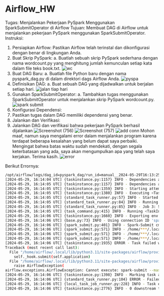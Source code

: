 # Airflow_HW
Tugas: Menjalankan Pekerjaan PySpark Menggunakan SparkSubmitOperator di Airflow
Tujuan: Membuat DAG di Airflow untuk menjalankan pekerjaan PySpark menggunakan 
SparkSubmitOperator.
Instruksi:
1. Persiapkan Airflow: Pastikan Airflow telah terinstal dan dikonfigurasi dengan benar di lingkungan 
Anda.
2. Buat Skrip PySpark:
   a. Buatlah sebuah skrip PySpark sederhana dengan nama wordcount.py yang 
   menghitung jumlah kemunculan setiap kata dalam file teks book.txt.
   ![wc](https://github.com/ZidanAliZaqi/Airflow_HW/assets/97864880/a1b6a010-fce6-4b1e-8ef0-979d33ba507f)
4. Buat DAG Baru:
   a. Buatlah file Python baru dengan nama pyspark_dag.py di dalam direktori dags Airflow Anda.
   ![pyspa](https://github.com/ZidanAliZaqi/Airflow_HW/assets/97864880/e270ecf2-96ca-48ec-99a3-83b9af32d526)
6. Definisikan DAG:
   a. Buat sebuah DAG yang dijadwalkan untuk berjalan setiap hari.
   ![jalan tiap hari](https://github.com/ZidanAliZaqi/Airflow_HW/assets/97864880/737a08ce-77d7-41fb-88e5-7ed404ac25bd)
8. Gunakan SparkSubmitOperator:
   a. Tambahkan tugas menggunakan SparkSubmitOperator untuk menjalankan skrip PySpark wordcount.py.
   ![spark submit](https://github.com/ZidanAliZaqi/Airflow_HW/assets/97864880/ec8f600e-be9d-4c5a-a6dd-9e15c80bba83)
9. Konfigurasi Dependensi:
10. Pastikan tugas dalam DAG memiliki dependensi yang benar.
11. Jalankan dan Verifikasi:
12. Jalankan DAG dan verifikasi bahwa pekerjaan PySpark berhasil dijalankan
    ![Screenshot (756)](https://github.com/ZidanAliZaqi/Airflow_HW/assets/97864880/025a4602-e477-4ec1-a293-32d48f8e3802)
    ![Screenshot (757)](https://github.com/ZidanAliZaqi/Airflow_HW/assets/97864880/b9ef4e16-a45f-4895-913b-c51ba106f577)
    ![add conn](https://github.com/ZidanAliZaqi/Airflow_HW/assets/97864880/cbd0a8e4-36ee-4e4e-b132-0c9ed689a3a4)
    Mohon maaf, namun saya mengalami error dalam menjalankan program karena terdapat beberapa kesalahan yang belum dapat saya perbaiki. Mengingat bahwa batas waktu sudah mendekati, dengan segala keterbatasan yang ada, saya akan mengumpulkan apa yang telah saya kerjakan. Terima kasih.
    ![error](https://github.com/ZidanAliZaqi/Airflow_HW/assets/97864880/c188f6df-e1bd-4f99-8981-5aa2b6008ee3)

Berikut Errornya:
```bash
/opt/airflow/logs/dag_id=pyspark_dag/run_id=manual__2024-05-29T16:13:25.821502+00:00/task_id=wordcount/attempt=1.log
[2024-05-29, 16:14:04 UTC] {taskinstance.py:1157} INFO - Dependencies all met for dep_context=non-requeueable deps ti=<TaskInstance: pyspark_dag.wordcount manual__2024-05-29T16:13:25.821502+00:00 [queued]>
[2024-05-29, 16:14:05 UTC] {taskinstance.py:1157} INFO - Dependencies all met for dep_context=requeueable deps ti=<TaskInstance: pyspark_dag.wordcount manual__2024-05-29T16:13:25.821502+00:00 [queued]>
[2024-05-29, 16:14:05 UTC] {taskinstance.py:1359} INFO - Starting attempt 1 of 1
[2024-05-29, 16:14:05 UTC] {taskinstance.py:1380} INFO - Executing <Task(SparkSubmitOperator): wordcount> on 2024-05-29 16:13:25.821502+00:00
[2024-05-29, 16:14:05 UTC] {standard_task_runner.py:57} INFO - Started process 299 to run task
[2024-05-29, 16:14:05 UTC] {standard_task_runner.py:84} INFO - Running: ['***', 'tasks', 'run', 'pyspark_dag', 'wordcount', 'manual__2024-05-29T16:13:25.821502+00:00', '--job-id', '3', '--raw', '--subdir', 'DAGS_FOLDER/pyspark_dag.py', '--cfg-path', '/tmp/tmp83602abw']
[2024-05-29, 16:14:05 UTC] {standard_task_runner.py:85} INFO - Job 3: Subtask wordcount
[2024-05-29, 16:14:05 UTC] {task_command.py:415} INFO - Running <TaskInstance: pyspark_dag.wordcount manual__2024-05-29T16:13:25.821502+00:00 [running]> on host b2d55fc25a46
[2024-05-29, 16:14:06 UTC] {taskinstance.py:1660} INFO - Exporting env vars: AIRFLOW_CTX_DAG_OWNER='Zidan Ali Zaqi' AIRFLOW_CTX_DAG_ID='pyspark_dag' AIRFLOW_CTX_TASK_ID='wordcount' AIRFLOW_CTX_EXECUTION_DATE='2024-05-29T16:13:25.821502+00:00' AIRFLOW_CTX_TRY_NUMBER='1' AIRFLOW_CTX_DAG_RUN_ID='manual__2024-05-29T16:13:25.821502+00:00'
[2024-05-29, 16:14:06 UTC] {base.py:73} INFO - Using connection ID 'spark-conn' for task execution.
[2024-05-29, 16:14:06 UTC] {spark_submit.py:401} INFO - Spark-Submit cmd: spark-submit --master spark://spark-master:7077 --files jobs/python/book.txt --name arrow-spark --deploy-mode client jobs/python/wordcount.py
[2024-05-29, 16:14:06 UTC] {spark_submit.py:571} INFO - /home/***/.local/lib/python3.11/site-packages/pyspark/bin/load-spark-env.sh: line 68: ps: command not found
[2024-05-29, 16:14:06 UTC] {spark_submit.py:571} INFO - /home/***/.local/lib/python3.11/site-packages/pyspark/bin/spark-class: line 71: /usr/lib/jvm/java-11-openjdk-arm64/bin/java: No such file or directory
[2024-05-29, 16:14:06 UTC] {spark_submit.py:571} INFO - /home/***/.local/lib/python3.11/site-packages/pyspark/bin/spark-class: line 97: CMD: bad array subscript
[2024-05-29, 16:14:06 UTC] {taskinstance.py:1935} ERROR - Task failed with exception
Traceback (most recent call last):
  File "/home/airflow/.local/lib/python3.11/site-packages/airflow/providers/apache/spark/operators/spark_submit.py", line 174, in execute
    self._hook.submit(self.application)
  File "/home/airflow/.local/lib/python3.11/site-packages/airflow/providers/apache/spark/hooks/spark_submit.py", line 502, in submit
    raise AirflowException(
airflow.exceptions.AirflowException: Cannot execute: spark-submit --master spark://spark-master:7077 --files jobs/python/book.txt --name arrow-spark --deploy-mode client jobs/python/wordcount.py. Error code is: 1.
[2024-05-29, 16:14:06 UTC] {taskinstance.py:1398} INFO - Marking task as FAILED. dag_id=pyspark_dag, task_id=wordcount, execution_date=20240529T161325, start_date=20240529T161404, end_date=20240529T161406
[2024-05-29, 16:14:06 UTC] {standard_task_runner.py:104} ERROR - Failed to execute job 3 for task wordcount (Cannot execute: spark-submit --master spark://spark-master:7077 --files jobs/python/book.txt --name arrow-spark --deploy-mode client jobs/python/wordcount.py. Error code is: 1.; 299)
[2024-05-29, 16:14:06 UTC] {local_task_job_runner.py:228} INFO - Task exited with return code 1
[2024-05-29, 16:14:06 UTC] {taskinstance.py:2776} INFO - 0 downstream tasks scheduled from follow-on schedule check


    

    
